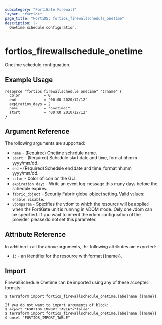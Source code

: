 ```yaml
---
subcategory: "FortiGate Firewall"
layout: "fortios"
page_title: "FortiOS: fortios_firewallschedule_onetime"
description: |-
  Onetime schedule configuration.
---
```


# fortios_firewallschedule_onetime
Onetime schedule configuration.

## Example Usage

```hcl
resource "fortios_firewallschedule_onetime" "trname" {
  color           = 0
  end             = "00:00 2020/12/12"
  expiration_days = 2
  name            = "onetime1"
  start           = "00:00 2010/12/12"
}
```

## Argument Reference

The following arguments are supported:

* `name` - (Required) Onetime schedule name.
* `start` - (Required) Schedule start date and time, format hh:mm yyyy/mm/dd.
* `end` - (Required) Schedule end date and time, format hh:mm yyyy/mm/dd.
* `color` - Color of icon on the GUI.
* `expiration_days` - Write an event log message this many days before the schedule expires.
* `fabric_object` - Security Fabric global object setting. Valid values: `enable`, `disable`.
* `vdomparam` - Specifies the vdom to which the resource will be applied when the FortiGate unit is running in VDOM mode. Only one vdom can be specified. If you want to inherit the vdom configuration of the provider, please do not set this parameter.


## Attribute Reference

In addition to all the above arguments, the following attributes are exported:
* `id` - an identifier for the resource with format {{name}}.

## Import

FirewallSchedule Onetime can be imported using any of these accepted formats:
```
$ terraform import fortios_firewallschedule_onetime.labelname {{name}}

If you do not want to import arguments of block:
$ export "FORTIOS_IMPORT_TABLE"="false"
$ terraform import fortios_firewallschedule_onetime.labelname {{name}}
$ unset "FORTIOS_IMPORT_TABLE"
```
